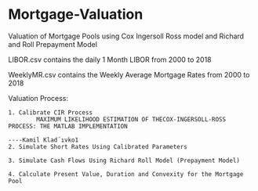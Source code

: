 # Mortgage-Valuation
Valuation of Mortgage Pools using Cox Ingersoll Ross model and Richard and Roll Prepayment Model

LIBOR.csv contains the daily 1 Month LIBOR from 2000 to 2018

WeeklyMR.csv contains the Weekly Average Mortgage Rates from 2000 to 2018

Valuation Process:

	1. Calibrate CIR Process
			MAXIMUM LIKELIHOOD ESTIMATION OF THECOX-INGERSOLL-ROSS PROCESS: THE MATLAB IMPLEMENTATION
																																					----Kamil Klad´ıvko1
	2. Simulate Short Rates Using Calibrated Parameters
	
	3. Simulate Cash Flows Using Richard Roll Model (Prepayment Model)
	
	4. Calculate Present Value, Duration and Convexity for the Mortgage Pool
